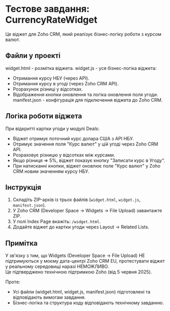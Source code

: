 # Тестове завдання: CurrencyRateWidget
Це віджет для Zoho CRM, який реалізує бізнес-логіку роботи з курсом валют.

## Файли у проекті

 widget.html - розмітка віджета.
 widget.js - уся бізнес-логіка віджета:
  - Отримання курсу НБУ (через API).
  - Отримання курсу в угоді (через Zoho CRM API).
  - Розрахунок різниці у відсотках.
  - Відображення кнопки оновлення та логіка оновлення поля угоди.
 manifest.json - конфігурація для підключення віджета до Zoho CRM.

## Логіка роботи віджета

При відкритті картки угоди у модулі Deals:
  - Віджет отримує поточний курс долара США з API НБУ.
  - Отримує значення поля "Курс валют" у цій угоді через Zoho CRM API.
  - Розраховує різницю у відсотках між курсами.
  - Якщо різниця => 5%, віджет показує кнопку "Записати курс в Угоду".
  - При натисканні кнопки, віджет оновлює поле "Курс валют" у Zoho CRM новим значенням курсу НБУ.

## Інструкція

1. Складіть ZIP-архів із трьох файлів (`widget.html`, `widget.js`, `manifest.json`).
2. У Zoho CRM (Developer Space -> Widgets -> File Upload) завантажте ZIP.
3. У полі Index Page вкажіть: `/widget.html`.
4. Додайте віджет до картки угоди через Layout -> Related Lists.

## Примітка

У зв'язку з тим, що Widgets (Developer Space -> File Upload) НЕ підтримуються у моєму дата-центрі Zoho CRM EU, протестувати віджет у реальному середовищі наразі НЕМОЖЛИВО.  
Це підтверджено технічною підтримкою Zoho (від 5 червня 2025).

Проте:
- Усі файли (widget.html, widget.js, manifest.json) підготовлені та відповідають вимогам завдання.  
- Бізнес-логіка та структура коду відповідають технічному завданню.

